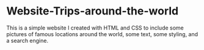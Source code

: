 # Website-Trips-around-the-world

This is a simple website I created with HTML and CSS to include some pictures of famous locations around the world, some text, some styling, and a search engine.
